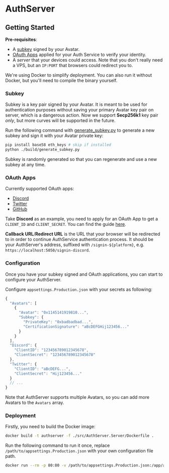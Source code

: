 # AuthServer

## Getting Started

**Pre-requisites**:

- A [subkey](#subkey) signed by your Avatar.
- [OAuth Apps](#oauth-apps) applied for your Auth Service to verify your identity.
- A *server* that your devices could access. Note that you don't really need a VPS, but an `IP:PORT` that browsers could redirect you to.

We're using Docker to simplify deployment. You can also run it without Docker, but you'll need to compile the binary yourself.

### Subkey

Subkey is a key pair signed by your Avatar. It is meant to be used for authentication purposes without saving your primary Avatar key pair on server, which is a dangerous action. Now we support **Secp256k1** key pair *only*, but more curves will be supported in the future.

Run the following command with [generate_subkey.py](build/generate_subkey.py) to generate a new subkey and sign it with your Avatar private key:

```bash
pip install base58 eth_keys # skip if installed
python ./build/generate_subkey.py
```

Subkey is randomly generated so that you can regenerate and use a new subkey at any time.

### OAuth Apps

Currently supported OAuth apps:

- [Discord](https://discord.com/developers/)
- [Twitter](https://developer.twitter.com/en/portal/dashboard)
- [GitHub](https://github.com/settings/developers)

Take **Discord** as an example, you need to apply for an OAuth App to get a `CLIENT_ID` and `CLIENT_SECRET`. You can find the guide [here](https://discord.com/developers/docs/topics/oauth2).

**Callback URL**/**Redirect URL** is the URL that your browser will be redirected to in order to continue AuthService authentication process. It should be your AuthServer's address, suffixed with `/signin-${platform}`, e.g. `https://localhost:5050/signin-discord`.

### Configuration

Once you have your subkey signed and OAuth applications, you can start to configure your AuthServer.

Configure `appsettings.Production.json` with your secrets as following:

```js
{
  "Avatars": [
    {
      "Avatar": "0x1145141919810...",
      "Subkey": {
        "PrivateKey": "0xbadbadbad...",
        "CertificationSignature": "aBcDEFGHij123456..."
      }
    }
  ],
  "Discord": {
    "ClientID": "123456789012345678",
    "ClientSecret": "123456789012345678"
  },
  "Twitter": {
    "ClientID": "aBcDEFG...",
    "ClientSecret": "Hij123456..."
  }
  // ...
}
```

Note that AuthServer supports multiple Avatars, so you can add more Avatars to the `Avatars` array.

### Deployment

Firstly, you need to build the Docker image:

```bash
docker build -t authserver -f ./src/AuthServer.Server/Dockerfile .
```

Run the following command to run it once, replace `/path/to/appsettings.Production.json` with your own configuration file path.

```bash
docker run --rm -p 80:80 -v /path/to/appsettings.Production.json:/app/appsettings.Production.json authserver
```
